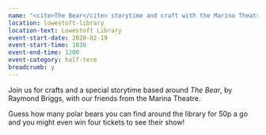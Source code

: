 ```yaml
---
name: "<cite>The Bear</cite> storytime and craft with the Marina Theatre"
location: lowestoft-library
location-text: Lowestoft Library
event-start-date: 2020-02-19
event-start-time: 1030
event-end-time: 1200
event-category: half-term
breadcrumb: y
---
```


Join us for crafts and a special storytime based around <cite>The Bear</cite>, by Raymond Briggs, with our friends from the Marina Theatre.

Guess how many polar bears you can find around the library for 50p a go and you might even win four tickets to see their show!
